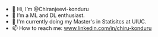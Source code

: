 - 👋 Hi, I’m @Chiranjeevi-konduru
- 👀 I’m a ML and DL enthusiast. 
- 🌱 I'm currently doing my Master's in Statisitcs at UIUC.
- 📫 How to reach me: www.linkedin.com/in/chiru-konduru

<!---
Chiru-konduru/Chiru-konduru is a ✨ special ✨ repository because its `README.md` (this file) appears on your GitHub profile.
You can click the Preview link to take a look at your changes.
--->
